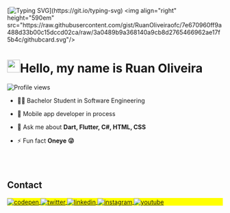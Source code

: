 [![Typing SVG](https://readme-typing-svg.herokuapp.com/?color=ffba3d&size=35&left=true&vleft=true&width=1000&lines=Welcome!!;)](https://git.io/typing-svg)
<img align="right" height="590em" src="https://raw.githubusercontent.com/gist/RuanOliveiraofc/7e670960ff9a488d33b00c15dccd02ca/raw/3a0489b9a368140a9cb8d2765466962ae17f5b4c/githubcard.svg"/>
<h1 align="left"><img src="https://raw.githubusercontent.com/ruanOliveiraofc/ruanOliveiraofc/master/hi.gif" height="30px">Hello, my name is Ruan Oliveira</h1>
<p align="left"> <img src="https://komarev.com/ghpvc/?username=ruanOliveiraofc&color=yellow" alt="Profile views" /> </p>

- 👨‍🎓 Bachelor Student in Software Engineering 

- 📱 Mobile app developer in process

- 💬 Ask me about **Dart, Flutter, C#, HTML, CSS**

- ⚡ Fun fact **Oneye 😜**

<!--

<br>

## 🛠 &nbsp;Tech Stack

<br><br>

## ⚙️ &nbsp;GitHub Analytics

<p align="left">
<img width="530em" src="https://github-readme-stats.vercel.app/api?username=maykbrito&show_icons=true&theme=vision-friendly-dark" alt="maykbrito's stats"/>
<img width="530em" src="https://github-readme-stats.vercel.app/api/top-langs/?username=maykbrito&layout=compact&theme=vision-friendly-dark" alt="maykbrito's most languages"/>
</p>
-->

<br><br>

## Contact

<p align="left" style="background:yellow">
<a href="https://codepen.io/oruandev" target="_blank">
  <img align="center" src="https://img.shields.io/badge/-oruandev-05122A?style=flat&logo=codepen" alt="codepen"/>
</a>
<a href="https://twitter.com/oruandev" target="_blank">
  <img align="center" src="https://img.shields.io/badge/-oruandev-05122A?style=flat&logo=twitter" alt="twitter"/>  
</a>
<a href="https://linkedin.com/in/oruandev" target="_blank">
  <img align="center" src="https://img.shields.io/badge/-oruandev-05122A?style=flat&logo=linkedin" alt="linkedin"/>
</a>
<a href="https://instagram.com/oruandev" target="_blank">
 <img align="center" src="https://img.shields.io/badge/-oruandev-05122A?style=flat&logo=instagram" alt="instagram"/>
</a>
<a href="https://youtube.com/@oruandev" target="_blank">
 <img align="center" src="https://img.shields.io/badge/-oruandev-05122A?style=flat&logo=youtube" alt="youtube"/>
</a>
</p>

<!--



